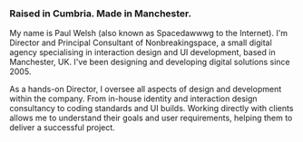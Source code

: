### Raised in Cumbria. Made in Manchester.

My name is Paul Welsh (also known as Spacedawwwg to the Internet). I'm Director and Principal Consultant of Nonbreakingspace, a small digital agency specialising in interaction design and UI development, based in Manchester, UK. I've been designing and developing digital solutions since 2005.

As a hands-on Director, I oversee all aspects of design and development within the company. From in-house identity and interaction design consultancy to coding standards and UI builds. Working directly with clients allows me to understand their goals and user requirements, helping them to deliver a successful project.
